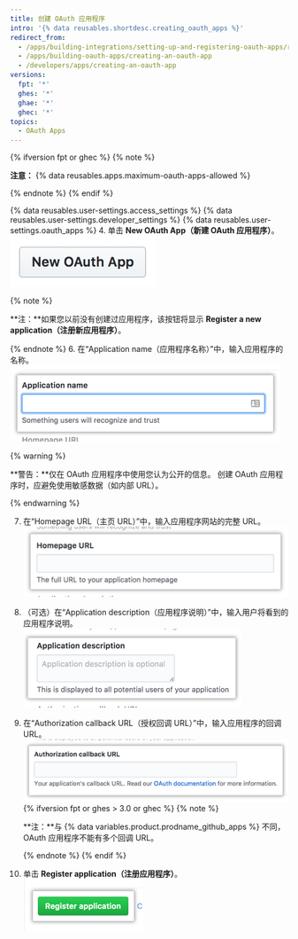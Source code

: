```yaml
---
title: 创建 OAuth 应用程序
intro: '{% data reusables.shortdesc.creating_oauth_apps %}'
redirect_from:
  - /apps/building-integrations/setting-up-and-registering-oauth-apps/registering-oauth-apps/
  - /apps/building-oauth-apps/creating-an-oauth-app
  - /developers/apps/creating-an-oauth-app
versions:
  fpt: '*'
  ghes: '*'
  ghae: '*'
  ghec: '*'
topics:
  - OAuth Apps
---
```


{% ifversion fpt or ghec %}
{% note %}

  **注意：** {% data reusables.apps.maximum-oauth-apps-allowed %}

{% endnote %}
{% endif %}

{% data reusables.user-settings.access_settings %}
{% data reusables.user-settings.developer_settings %}
{% data reusables.user-settings.oauth_apps %}
4. 单击 **New OAuth App（新建 OAuth 应用程序）**。 ![创建新 OAuth 应用程序的按钮](/assets/images/oauth-apps/oauth_apps_new_app.png)

  {% note %}

  **注：**如果您以前没有创建过应用程序，该按钮将显示 **Register a new application（注册新应用程序）**。

  {% endnote %}
6. 在“Application name（应用程序名称）”中，输入应用程序的名称。 ![应用程序名称字段](/assets/images/oauth-apps/oauth_apps_application_name.png)

  {% warning %}

  **警告：**仅在 OAuth 应用程序中使用您认为公开的信息。 创建 OAuth 应用程序时，应避免使用敏感数据（如内部 URL）。

  {% endwarning %}

7. 在“Homepage URL（主页 URL）”中，输入应用程序网站的完整 URL。 ![应用程序主页 URL 字段](/assets/images/oauth-apps/oauth_apps_homepage_url.png)
8. （可选）在“Application description（应用程序说明）”中，输入用户将看到的应用程序说明。 ![应用程序说明字段](/assets/images/oauth-apps/oauth_apps_application_description.png)
9. 在“Authorization callback URL（授权回调 URL）”中，输入应用程序的回调 URL。 ![应用程序的授权回调 URL 字段](/assets/images/oauth-apps/oauth_apps_authorization_callback_url.png)
{% ifversion fpt or ghes > 3.0 or ghec %}
   {% note %}

   **注：**与 {% data variables.product.prodname_github_apps %} 不同，OAuth 应用程序不能有多个回调 URL。

   {% endnote %}
{% endif %}
10. 单击 **Register application（注册应用程序）**。 ![注册应用程序的按钮](/assets/images/oauth-apps/oauth_apps_register_application.png)
